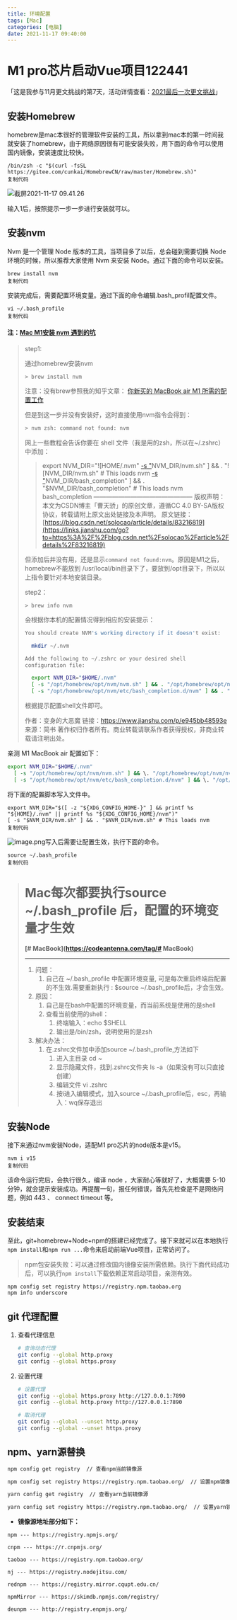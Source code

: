 ```yaml
---
title: 环境配置
tags: [Mac]
categories: [电脑]
date: 2021-11-17 09:40:00
---
```


# M1 pro芯片启动Vue项目122441

「这是我参与11月更文挑战的第7天，活动详情查看：[2021最后一次更文挑战](https://juejin.cn/post/7023643374569816095/)」

## 安装Homebrew

homebrew是mac本很好的管理软件安装的工具，所以拿到mac本的第一时间我就安装了homebrew，由于网络原因很有可能安装失败，用下面的命令可以使用国内镜像，安装速度比较快。

```shell
/bin/zsh -c "$(curl -fsSL https://gitee.com/cunkai/HomebrewCN/raw/master/Homebrew.sh)"
复制代码	
```

![截屏2021-11-17 09.41.26](https://image.hansking.cn/uPic/202111/Gph7HW.png)

输入1后，按照提示一步一步进行安装就可以。

## 安装nvm

Nvm 是一个管理 Node 版本的工具，当项目多了以后，总会碰到需要切换 Node 环境的时候，所以推荐大家使用 Nvm 来安装 Node。通过下面的命令可以安装。

```shell
brew install nvm
复制代码
```

安装完成后，需要配置环境变量。通过下面的命令编辑.bash_profil配置文件。

```shell
vi ~/.bash_profile
复制代码
```

#### 注：[Mac M1安装 nvm 遇到的坑](https://www.jianshu.com/p/e945bb48593e)

> step1:
>
> 通过homebrew安装nvm
>
> 
>
> ```undefined
> > brew install nvm
> ```
>
> 注意：没有brew参照我的知乎文章：
>  [你新买的 MacBook air M1 所需的配置工作](https://links.jianshu.com/go?to=https%3A%2F%2Fzhuanlan.zhihu.com%2Fp%2F341455690)
>
> 但是到这一步并没有安装好，这时直接使用nvm指令会得到：
>
> 
>
> ```bash
> > nvm zsh: command not found: nvm
> ```
>
> 网上一些教程会告诉你要在 shell 文件（我是用的zsh，所以在~/.zshrc）中添加：
>
> > export NVM_DIR="![HOME/.nvm" [ -s "](https://math.jianshu.com/math?formula=HOME%2F.nvm%22%20%5B%20-s%20%22)NVM_DIR/nvm.sh" ] && . "![NVM_DIR/nvm.sh" # This loads nvm [ -s "](https://math.jianshu.com/math?formula=NVM_DIR%2Fnvm.sh%22%20%23%20This%20loads%20nvm%20%5B%20-s%20%22)NVM_DIR/bash_completion" ] && . "$NVM_DIR/bash_completion" # This loads nvm bash_completion
> >  ———————————————— 版权声明：本文为CSDN博主「曹天骄」的原创文章，遵循CC 4.0 BY-SA版权协议，转载请附上原文出处链接及本声明。 原文链接：[https://blog.csdn.net/solocao/article/details/83216819](https://links.jianshu.com/go?to=https%3A%2F%2Fblog.csdn.net%2Fsolocao%2Farticle%2Fdetails%2F83216819)
>
> 但添加后并没有用，还是显示`command not found:nvm`。原因是M1之后，homebrew不能放到 /usr/local/bin目录下了，要放到/opt目录下，所以以上指令要针对本地安装目录。
>
> step2：
>
> 
>
> ```undefined
> > brew info nvm
> ```
>
> 会根据你本机的配置情况得到相应的安装提示：
>
> 
>
> ```bash
> You should create NVM's working directory if it doesn't exist:
> 
>   mkdir ~/.nvm
> 
> Add the following to ~/.zshrc or your desired shell
> configuration file:
> 
>   export NVM_DIR="$HOME/.nvm"
>   [ -s "/opt/homebrew/opt/nvm/nvm.sh" ] && . "/opt/homebrew/opt/nvm/nvm.sh"  # This loads nvm
>   [ -s "/opt/homebrew/opt/nvm/etc/bash_completion.d/nvm" ] && . "/opt/homebrew/opt/nvm/etc/bash_completion.d/nvm"  # This loads nvm bash_completion
> ```
>
> 根据提示配置shell文件即可。
>
> 
>
> 作者：变身的大恶魔
> 链接：https://www.jianshu.com/p/e945bb48593e
> 来源：简书
> 著作权归作者所有。商业转载请联系作者获得授权，非商业转载请注明出处。

亲测 M1 MacBook air 配置如下：

```bash
export NVM_DIR="$HOME/.nvm"
  [ -s "/opt/homebrew/opt/nvm/nvm.sh" ] && \. "/opt/homebrew/opt/nvm/nvm.sh"  # This loads nvm
  [ -s "/opt/homebrew/opt/nvm/etc/bash_completion.d/nvm" ] && \. "/opt/homebrew/opt/nvm/etc/bash_completion.d/nvm"  # This loads nvm bash_completion
```

将下面的配置脚本写入文件中。

```shell
export NVM_DIR="$([ -z "${XDG_CONFIG_HOME-}" ] && printf %s "${HOME}/.nvm" || printf %s "${XDG_CONFIG_HOME}/nvm")"
[ -s "$NVM_DIR/nvm.sh" ] && . "$NVM_DIR/nvm.sh" # This loads nvm
复制代码
```

![image.png](https://p6-juejin.byteimg.com/tos-cn-i-k3u1fbpfcp/042c7040d2f34e6698bdaf0b76e7af9b~tplv-k3u1fbpfcp-watermark.awebp?)写入后需要让配置生效，执行下面的命令。

```shell
source ~/.bash_profile
复制代码

```

> # Mac每次都要执行source ~/.bash_profile 后，配置的环境变量才生效
>
> **[# MacBook](https://codeantenna.com/tag/# MacBook)**
>
> ------
>
> 1. 问题：
>    1. 自己在 ~/.bash_profile 中配置环境变量, 可是每次重启终端后配置的不生效.需要重新执行 : $source ~/.bash_profile后，才会生效。
> 2. 原因：
>    1. 自己是在bash中配置的环境变量，而当前系统是使用的是shell
>    2. 查看当前使用的shell：
>       1. 终端输入：echo $SHELL
>       2. 输出是/bin/zsh，说明使用的是zsh
> 3. 解决办法：
>    1. 在.zshrc文件加中添加source ~/.bash_profile,方法如下
>       1. 进入主目录   cd ~
>       2. 显示隐藏文件，找到.zshrc文件夹 ls -a（如果没有可以只直接创建）
>       3. 编辑文件  vi .zshrc
>       4. 按i进入编辑模式，加入source ~/.bash_profile后，esc，再输入：wq保存退出

## 安装Node

接下来通过nvm安装Node，适配M1 pro芯片的node版本是v15。

```shell
nvm i v15
复制代码
```

该命令运行完后，会执行很久，编译 node ，大家耐心等就好了，大概需要 5-10 分钟，就会提示安装成功。再提醒一句，报任何错误，首先先检查是不是网络问题，例如 443 、 connect timeout 等。

## 安装结束

至此，git+homebrew+Node+npm的搭建已经完成了。接下来就可以在本地执行`npm install`和`npm run ...`命令来启动前端Vue项目，正常访问了。

> npm包安装失败：可以通过修改国内镜像安装所需依赖。执行下面代码成功后，可以执行`npm install`下载依赖正常启动项目，亲测有效。

```shell
npm config set registry https://registry.npm.taobao.org
npm info underscore
```

## git 代理配置

1. 查看代理信息

   ```bash
   # 查询动态代理
   git config --global http.proxy
   git config --global https.proxy
   ```

2. 设置代理

   ```bash
   # 设置代理
   git config --global https.proxy http://127.0.0.1:7890
   git config --global http.proxy http://127.0.0.1:7890
   
   # 取消代理
   git config --global --unset http.proxy
   git config --global --unset https.proxy
   ```




## npm、yarn源替换

```bash
npm config get registry  // 查看npm当前镜像源

npm config set registry https://registry.npm.taobao.org/  // 设置npm镜像源为淘宝镜像

yarn config get registry  // 查看yarn当前镜像源

yarn config set registry https://registry.npm.taobao.org/  // 设置yarn镜像源为淘宝镜像
```

- **镜像源地址部分如下：**

```text
npm --- https://registry.npmjs.org/

cnpm --- https://r.cnpmjs.org/

taobao --- https://registry.npm.taobao.org/

nj --- https://registry.nodejitsu.com/

rednpm --- https://registry.mirror.cqupt.edu.cn/

npmMirror --- https://skimdb.npmjs.com/registry/

deunpm --- http://registry.enpmjs.org/
```